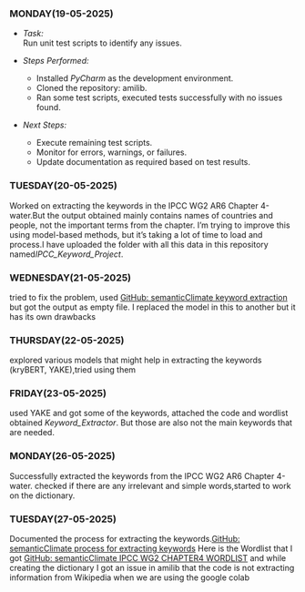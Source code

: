 ### MONDAY(19-05-2025)
- *Task:*  
  Run unit test scripts to identify any issues.

- *Steps Performed:*
  - Installed *PyCharm* as the development environment.
  - Cloned the repository: amilib.
  - Ran some test scripts, executed tests successfully with no issues found.
- *Next Steps:*
   - Execute remaining test scripts.
   - Monitor for errors, warnings, or failures.
   - Update documentation as required based on test results.               
### TUESDAY(20-05-2025)
Worked on extracting the keywords in the IPCC WG2 AR6 Chapter 4-water.But the output obtained  mainly contains names of countries and people, not the important terms from the chapter. I’m trying to improve this using model-based methods, but it’s taking a lot of time to load and process.I have uploaded the folder with all this data in this repository named*IPCC_Keyword_Project*.
### WEDNESDAY(21-05-2025)
tried to fix the problem, used [GitHub: semanticClimate keyword extraction](https://github.com/petermr/semanticClimate/blob/main/keyword_extraction/code_v2/keyword_extraction_v2_test.py)
but got the output as empty file. I replaced the model in this to another but it has its own drawbacks
### THURSDAY(22-05-2025)
explored various models that might help in extracting the keywords (kryBERT, YAKE),tried using them
### FRIDAY(23-05-2025)
used YAKE and got some of the keywords, attached the code and wordlist obtained *Keyword_Extractor*. But those are also not the main keywords that are needed.
### MONDAY(26-05-2025)
Successfully extracted the keywords from the IPCC WG2 AR6 Chapter 4-water. checked if there are any  irrelevant and simple words,started to work on the dictionary.
### TUESDAY(27-05-2025)
Documented the process for extracting the keywords.[GitHub: semanticClimate process for extracting keywords](https://github.com/semanticClimate/internship_sC/blob/Haarthi/Keyword_Extraction_Process.md)
Here is the Wordlist that I got
[GitHub: semanticClimate IPCC WG2 CHAPTER4 WORDLIST](https://github.com/semanticClimate/internship_sC/blob/Haarthi/Keyword_Extraction/keyphrases.csv)
and while creating the dictionary I got an issue in amilib that the code is not extracting information from Wikipedia when we are using the google colab 
